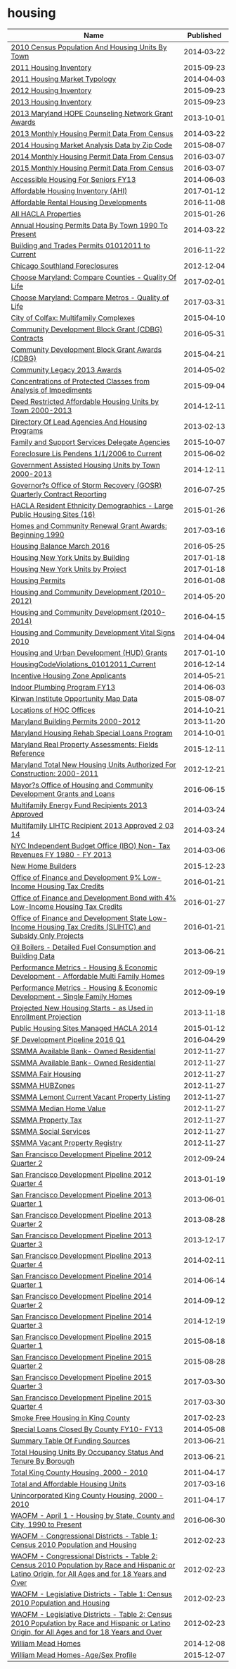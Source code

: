 # housing

Name | Published
---- | ---------
[2010 Census Population And Housing Units By Town](../datasets/igy9-udjm.md) | 2014&#x2011;03&#x2011;22
[2011 Housing Inventory](../datasets/mpcm-79w2.md) | 2015&#x2011;09&#x2011;23
[2011 Housing Market Typology](../datasets/782b-zpd7.md) | 2014&#x2011;04&#x2011;03
[2012 Housing Inventory](../datasets/4xa2-t52k.md) | 2015&#x2011;09&#x2011;23
[2013 Housing Inventory](../datasets/e7d3-dxh5.md) | 2015&#x2011;09&#x2011;23
[2013 Maryland HOPE Counseling Network Grant Awards](../datasets/xmse-9b3g.md) | 2013&#x2011;10&#x2011;01
[2013 Monthly Housing Permit Data From Census](../datasets/nua2-26ye.md) | 2014&#x2011;03&#x2011;22
[2014 Housing Market Analysis Data by Zip Code](../datasets/hcnj-rei3.md) | 2015&#x2011;08&#x2011;07
[2014 Monthly Housing Permit Data From Census](../datasets/kgin-wrhv.md) | 2016&#x2011;03&#x2011;07
[2015 Monthly Housing Permit Data From Census](../datasets/gsuv-mkqb.md) | 2016&#x2011;03&#x2011;07
[Accessible Housing For Seniors FY13](../datasets/9itr-7h69.md) | 2014&#x2011;06&#x2011;03
[Affordable Housing Inventory (AHI)](../datasets/x5p7-qyuv.md) | 2017&#x2011;01&#x2011;12
[Affordable Rental Housing Developments](../datasets/s6ha-ppgi.md) | 2016&#x2011;11&#x2011;08
[All HACLA Properties](../datasets/uzyn-z273.md) | 2015&#x2011;01&#x2011;26
[Annual Housing Permits Data By Town 1990 To Present](../datasets/stm9-38x4.md) | 2014&#x2011;03&#x2011;22
[Building and Trades Permits 01012011 to Current](../datasets/p2vw-4aab.md) | 2016&#x2011;11&#x2011;22
[Chicago Southland Foreclosures](../datasets/udcv-aqsu.md) | 2012&#x2011;12&#x2011;04
[Choose Maryland: Compare Counties - Quality Of Life](../datasets/dyym-bjv4.md) | 2017&#x2011;02&#x2011;01
[Choose Maryland: Compare Metros - Quality of Life](../datasets/yjpu-x8hr.md) | 2017&#x2011;03&#x2011;31
[City of Colfax: Multifamily Complexes](../datasets/axje-r4js.md) | 2015&#x2011;04&#x2011;10
[Community Development Block Grant (CDBG) Contracts](../datasets/n9bu-8eic.md) | 2016&#x2011;05&#x2011;31
[Community Development Block Grant Awards (CDBG)](../datasets/qubt-bv3h.md) | 2015&#x2011;04&#x2011;21
[Community Legacy 2013 Awards](../datasets/nqax-y2nk.md) | 2014&#x2011;05&#x2011;02
[Concentrations of Protected Classes from Analysis of Impediments](../datasets/692b-xsit.md) | 2015&#x2011;09&#x2011;04
[Deed Restricted Affordable Housing Units by Town 2000-2013](../datasets/qre7-ek47.md) | 2014&#x2011;12&#x2011;11
[Directory Of Lead Agencies And Housing Programs](../datasets/b3qc-c6fh.md) | 2013&#x2011;02&#x2011;13
[Family and Support Services Delegate Agencies](../datasets/jmw7-ijg5.md) | 2015&#x2011;10&#x2011;07
[Foreclosure Lis Pendens 1/1/2006 to Current](../datasets/fz26-vcxr.md) | 2015&#x2011;06&#x2011;02
[Government Assisted Housing Units by Town 2000-2013](../datasets/igdz-aexs.md) | 2014&#x2011;12&#x2011;11
[Governor?s Office of Storm Recovery (GOSR) Quarterly Contract Reporting](../datasets/ss7k-76ub.md) | 2016&#x2011;07&#x2011;25
[HACLA Resident Ethnicity Demographics - Large Public Housing Sites (16)](../datasets/f88n-w5b8.md) | 2015&#x2011;01&#x2011;26
[Homes and Community Renewal Grant Awards: Beginning 1990](../datasets/4e8n-qriw.md) | 2017&#x2011;03&#x2011;16
[Housing Balance March 2016](../datasets/8iri-b2sz.md) | 2016&#x2011;05&#x2011;25
[Housing New York Units by Building](../datasets/hg8x-zxpr.md) | 2017&#x2011;01&#x2011;18
[Housing New York Units by Project](../datasets/hq68-rnsi.md) | 2017&#x2011;01&#x2011;18
[Housing Permits](../datasets/fesm-tgxf.md) | 2016&#x2011;01&#x2011;08
[Housing and Community Development (2010-2012)](../datasets/m3z4-c8pp.md) | 2014&#x2011;05&#x2011;20
[Housing and Community Development (2010-2014)](../datasets/mvvs-32jm.md) | 2016&#x2011;04&#x2011;15
[Housing and Community Development Vital Signs 2010](../datasets/utne-q9c6.md) | 2014&#x2011;04&#x2011;04
[Housing and Urban Development (HUD) Grants](../datasets/rtej-a36y.md) | 2017&#x2011;01&#x2011;10
[HousingCodeViolations_01012011_Current](../datasets/86ax-cfey.md) | 2016&#x2011;12&#x2011;14
[Incentive Housing Zone Applicants](../datasets/cx54-imuf.md) | 2014&#x2011;05&#x2011;21
[Indoor Plumbing Program FY13](../datasets/ew7w-4nvh.md) | 2014&#x2011;06&#x2011;03
[Kirwan Institute Opportunity Map Data](../datasets/f4c7-5ivu.md) | 2015&#x2011;08&#x2011;07
[Locations of HOC Offices](../datasets/7nik-bq7n.md) | 2014&#x2011;10&#x2011;21
[Maryland Building Permits 2000-2012](../datasets/sfr7-abnt.md) | 2013&#x2011;11&#x2011;20
[Maryland Housing Rehab Special Loans Program](../datasets/serw-bgag.md) | 2014&#x2011;10&#x2011;01
[Maryland Real Property Assessments: Fields Reference](../datasets/w8th-47fz.md) | 2015&#x2011;12&#x2011;11
[Maryland Total New Housing Units Authorized For Construction: 2000-2011](../datasets/c7z9-v9mr.md) | 2012&#x2011;12&#x2011;21
[Mayor?s Office of Housing and Community Development Grants and Loans](../datasets/ez9i-q28j.md) | 2016&#x2011;06&#x2011;15
[Multifamily Energy Fund Recipients 2013 Approved](../datasets/yjxi-zyut.md) | 2014&#x2011;03&#x2011;24
[Multifamily LIHTC Recipient 2013 Approved 2 03 14](../datasets/tjss-tqry.md) | 2014&#x2011;03&#x2011;24
[NYC Independent Budget Office (IBO) Non- Tax Revenues FY 1980 - FY 2013](../datasets/ypbd-r4kg.md) | 2014&#x2011;03&#x2011;06
[New Home Builders](../datasets/c7hs-c9qq.md) | 2015&#x2011;12&#x2011;23
[Office of Finance and Development 9% Low-Income Housing Tax Credits](../datasets/sfm6-zmzx.md) | 2016&#x2011;01&#x2011;21
[Office of Finance and Development Bond with 4% Low-Income Housing Tax Credits](../datasets/m58i-tp4f.md) | 2016&#x2011;01&#x2011;27
[Office of Finance and Development State Low-Income Housing Tax Credits (SLIHTC) and Subsidy Only Projects](../datasets/f6sn-r72s.md) | 2016&#x2011;01&#x2011;21
[Oil Boilers - Detailed Fuel Consumption and Building Data](../datasets/jfzu-yy6n.md) | 2013&#x2011;06&#x2011;21
[Performance Metrics - Housing & Economic Development - Affordable Multi Family Homes](../datasets/dsvs-yfj6.md) | 2012&#x2011;09&#x2011;19
[Performance Metrics - Housing & Economic Development - Single Family Homes](../datasets/mvrj-qzai.md) | 2012&#x2011;09&#x2011;19
[Projected New Housing Starts - as Used in Enrollment Projection](../datasets/pa5t-ktd3.md) | 2013&#x2011;11&#x2011;18
[Public Housing Sites Managed HACLA 2014](../datasets/vxhy-r447.md) | 2015&#x2011;01&#x2011;12
[SF Development Pipeline 2016 Q1](../datasets/dtz9-jkjt.md) | 2016&#x2011;04&#x2011;29
[SSMMA Available Bank- Owned Residential](../datasets/2rzk-jtei.md) | 2012&#x2011;11&#x2011;27
[SSMMA Available Bank- Owned Residential](../datasets/2rzk-jtei.md) | 2012&#x2011;11&#x2011;27
[SSMMA Fair Housing](../datasets/rcky-ja8i.md) | 2012&#x2011;11&#x2011;27
[SSMMA HUBZones](../datasets/98eh-ui6u.md) | 2012&#x2011;11&#x2011;27
[SSMMA Lemont Current Vacant Property Listing](../datasets/7cu5-qgzm.md) | 2012&#x2011;11&#x2011;27
[SSMMA Median Home Value](../datasets/miqf-743d.md) | 2012&#x2011;11&#x2011;27
[SSMMA Property Tax](../datasets/jjf8-mx47.md) | 2012&#x2011;11&#x2011;27
[SSMMA Social Services](../datasets/c2pa-9a2v.md) | 2012&#x2011;11&#x2011;27
[SSMMA Vacant Property Registry](../datasets/c2f2-z5eb.md) | 2012&#x2011;11&#x2011;27
[San Francisco Development Pipeline 2012 Quarter 2](../datasets/ugxk-ztb8.md) | 2012&#x2011;09&#x2011;24
[San Francisco Development Pipeline 2012 Quarter 4](../datasets/b2bw-u33d.md) | 2013&#x2011;01&#x2011;19
[San Francisco Development Pipeline 2013 Quarter 1](../datasets/bime-puj8.md) | 2013&#x2011;06&#x2011;01
[San Francisco Development Pipeline 2013 Quarter 2](../datasets/evrp-pcmc.md) | 2013&#x2011;08&#x2011;28
[San Francisco Development Pipeline 2013 Quarter 3](../datasets/hxup-t2n6.md) | 2013&#x2011;12&#x2011;17
[San Francisco Development Pipeline 2013 Quarter 4](../datasets/ep85-j8df.md) | 2014&#x2011;02&#x2011;11
[San Francisco Development Pipeline 2014 Quarter 1](../datasets/g383-7xmf.md) | 2014&#x2011;06&#x2011;14
[San Francisco Development Pipeline 2014 Quarter 2](../datasets/fv2q-qaux.md) | 2014&#x2011;09&#x2011;12
[San Francisco Development Pipeline 2014 Quarter 3](../datasets/n5ik-nmm3.md) | 2014&#x2011;12&#x2011;19
[San Francisco Development Pipeline 2015 Quarter 1](../datasets/2cma-9y6y.md) | 2015&#x2011;08&#x2011;18
[San Francisco Development Pipeline 2015 Quarter 2](../datasets/w3e8-bxrm.md) | 2015&#x2011;08&#x2011;28
[San Francisco Development Pipeline 2015 Quarter 3](../datasets/apz9-dh7k.md) | 2017&#x2011;03&#x2011;30
[San Francisco Development Pipeline 2015 Quarter 4](../datasets/ra2x-jzmk.md) | 2017&#x2011;03&#x2011;30
[Smoke Free Housing in King County](../datasets/ath8-esm5.md) | 2017&#x2011;02&#x2011;23
[Special Loans Closed By County FY10- FY13](../datasets/8i2z-3urs.md) | 2014&#x2011;05&#x2011;08
[Summary Table Of Funding Sources](../datasets/i7jz-e2db.md) | 2013&#x2011;06&#x2011;21
[Total Housing Units By Occupancy Status And Tenure By Borough](../datasets/6qzy-b4x8.md) | 2013&#x2011;06&#x2011;21
[Total King County Housing, 2000 - 2010](../datasets/bs3e-nncv.md) | 2011&#x2011;04&#x2011;17
[Total and Affordable Housing Units](../datasets/rckt-8prm.md) | 2017&#x2011;03&#x2011;16
[Unincorporated King County Housing, 2000 - 2010](../datasets/pdjp-r9nt.md) | 2011&#x2011;04&#x2011;17
[WAOFM - April 1 - Housing by State, County and City, 1990 to Present](../datasets/avxn-bvxb.md) | 2016&#x2011;06&#x2011;30
[WAOFM - Congressional Districts - Table 1: Census 2010 Population and Housing](../datasets/um6h-4brj.md) | 2012&#x2011;02&#x2011;23
[WAOFM - Congressional Districts - Table 2: Census 2010 Population by Race and Hispanic or Latino Origin, for All Ages and for 18 Years and Over](../datasets/gexj-mqiq.md) | 2012&#x2011;02&#x2011;23
[WAOFM - Legislative Districts - Table 1: Census 2010 Population and Housing](../datasets/89me-k7y5.md) | 2012&#x2011;02&#x2011;23
[WAOFM - Legislative Districts - Table 2: Census 2010 Population by Race and Hispanic or Latino Origin, for All Ages and for 18 Years and Over](../datasets/di4y-k8za.md) | 2012&#x2011;02&#x2011;23
[William Mead Homes](../datasets/dpg7-s6dp.md) | 2014&#x2011;12&#x2011;08
[William Mead Homes-Age/Sex Profile](../datasets/jxqs-eipk.md) | 2015&#x2011;12&#x2011;07

